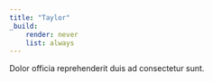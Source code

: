 ```yaml
---
title: "Taylor"
_build:
    render: never
    list: always
---
```


<!-- credit: https://www.pexels.com/photo/selective-focus-photo-of-grey-cat-1521304/ -->

Dolor officia reprehenderit duis ad consectetur sunt.